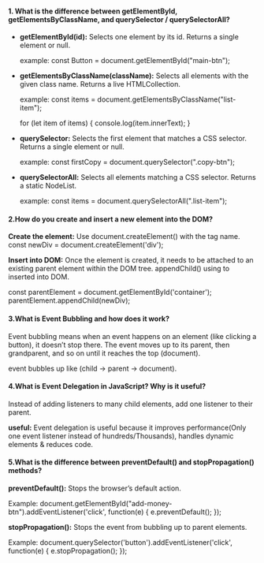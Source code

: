 

#### 1. What is the difference between getElementById, getElementsByClassName, and querySelector / querySelectorAll?



- **getElementById(id):** Selects one element by its id. Returns a single element or null.

    example:
    const Button = document.getElementById("main-btn");

- **getElementsByClassName(className):** Selects all elements with the given class name. Returns a live HTMLCollection.

    example:
    const items = document.getElementsByClassName("list-item");
  
    for (let item of items) {
    console.log(item.innerText);
    }

- **querySelector:** Selects the first element that matches a CSS selector. Returns a single element or null.

    example:
    const firstCopy = document.querySelector(".copy-btn");

- **querySelectorAll:** Selects all elements matching a CSS selector. Returns a static NodeList.

    example:
    const items = document.querySelectorAll(".list-item");


#### 2.How do you create and insert a new element into the DOM?

**Create the element:**
Use document.createElement() with the tag name.
const newDiv = document.createElement('div');

**Insert into DOM:**
Once the element is created, it needs to be attached to an existing parent element within the DOM tree. appendChild() using to inserted into DOM.

const parentElement = document.getElementById('container');
parentElement.appendChild(newDiv);

#### 3.What is Event Bubbling and how does it work?

Event bubbling means when an event happens on an element (like clicking a button), it doesn’t stop there.
The event moves up to its parent, then grandparent, and so on until it reaches the top (document).

event bubbles up like (child -> parent -> document).

#### 4.What is Event Delegation in JavaScript? Why is it useful?
Instead of adding listeners to many child elements, add one listener to their parent.

**useful:**
Event delegation is useful because it improves performance(Only one event listener instead of hundreds/Thousands), handles dynamic elements & reduces code.

#### 5.What is the difference between preventDefault() and stopPropagation() methods?

**preventDefault():** Stops the browser’s default action.

Example: document.getElementById("add-money-btn").addEventListener('click', function(e) {
  e.preventDefault(); 
});

**stopPropagation():** Stops the event from bubbling up to parent elements.

Example: document.querySelector('button').addEventListener('click', function(e) {
  e.stopPropagation(); 
});


